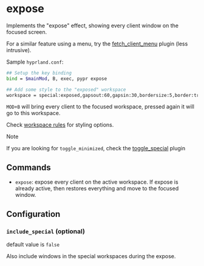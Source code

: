 # expose

Implements the "expose" effect, showing every client window on the focused screen.

For a similar feature using a menu, try the [fetch_client_menu](./fetch_client_menu) plugin (less intrusive).

Sample `hyprland.conf`:

```bash
## Setup the key binding
bind = $mainMod, B, exec, pypr expose

## Add some style to the "exposed" workspace
workspace = special:exposed,gapsout:60,gapsin:30,bordersize:5,border:true,shadow:false
```

`MOD+B` will bring every client to the focused workspace, pressed again it will go to this workspace.

Check [workspace rules](https://wiki.hyprland.org/Configuring/Workspace-Rules/#rules) for styling options.

> [!note]
> If you are looking for `toggle_minimized`, check the [toggle_special](./toggle_special) plugin

## Commands

- `expose`: expose every client on the active workspace. If expose is already active, then restores everything and move to the focused window.

## Configuration


### `include_special` (optional)

default value is `false`

Also include windows in the special workspaces during the expose.

